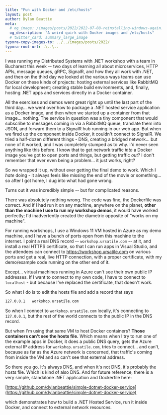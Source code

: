 ```yaml
---
title: "Fun with Docker and /etc/hosts"
layout: post
author: Dylan Beattie
meta:
  # og_image: /images/posts/2022/2022-07-08-reinstalling-windows-again.jpg
  og_description: "A weird quirk with Docker images and /etc/hosts"
  # twitter_card: summary_large_image
typora-copy-images-to: ../../images/posts/2022/
typora-root-url: .\..\..
---
```


I was running my Distributed Systems with .NET workshop with a team in Bucharest this week -- two days of learning all about microservices, HTTP APIs, message queues, gRPC, SignalR, and how they all work with .NET, and then on the third day we looked at the various ways teams can use Docker on these kinds of projects: hosting external services like RabbitMQ for local development; creating stable build environments, and, finally, hosting .NET apps and services directly in a Docker container.

All the exercises and demos went great right up until the last part of the third day... we went over how to package a .NET hosted service application as a Docker image, and then when we started up a container from that image... nothing. The service in question was a tiny component that would subscribe to messages coming in via a RabbitMQ queue, translate them into JSON, and forward them to a SignalR hub running in our web app. But when we fired up the component inside Docker, it couldn't connect to SignalR. We tried a half-dozen different things - DNS, creating a bridged network... but none of it worked, and I was completely stumped as to why. I'd never seen anything like this before. I know that to get network traffic *into* a Docker image you've got to open ports and things, but getting traffic *out*? I don't remember that ever even being a problem... it just works, right?

So we wrapped it up, without ever getting the final demo to work. Which I *hate* doing - it always feels like missing the end of the movie or something... so after I got home, I dug into what had gone wrong. 

Turns out it was incredibly simple -- but for complicated reasons.

There was absolutely nothing wrong. The code was fine, the Dockerfile was correct. And if I had run it on any machine, anywhere on the planet, **other than the machine I use to run my workshop demos**, it would have worked perfectly; I'd inadvertently created the diametric opposite of "works on my machine".

For running workshops, I use a Windows 11 VM hosted in Azure as my demo machine, and I have a bunch of ports open from this machine to the internet. I point a real DNS record -- `workshop.ursatile.com` -- at it, and install a real HTTPS certificate, so that I can run apps in Visual Studio, and the attendees can connect to https://workshop.ursatile.com on various ports and get a real, live HTTP connection, with a proper certificate, with my demo/example code running on the other end of it.

Except... virtual machines running in Azure can't see their own public IP addresses. If I want to connect to my own code, I have to connect to `localhost` - but because I've replaced the certificate, that doesn't work. 

So what I do is to edit the hosts file and add a record that says

```bash
127.0.0.1	workshop.ursatile.com
```

So when I connect to `workshop.ursatile.com` locally, it's connecting to `127.0.0.1`, but the rest of the world connects to the public IP in the DNS record.

But when I'm using that same VM to host Docker containers? **Those containers can't see the hosts file.** Which means when I try to run one of the example apps in Docker, it does a public DNS query, gets the Azure external IP address for `workshop.ursatile.com`, tries to connect... and can't, because as far as the Azure network is concerned, that traffic's coming from inside the VM and so can't see that external address.

So there you go. It's always DNS, and when it's not DNS, it's probably the hosts file. Which is kind of also DNS. And for future reference, there is a very simple, standalone .NET application and Dockerfile here:

[https://github.com/dylanbeattie/simple-dotnet-docker-service](https://github.com/dylanbeattie/simple-dotnet-docker-service)

which demonstrates how to build a .NET Hosted Service, run it inside Docker, and connect to external network resources.

